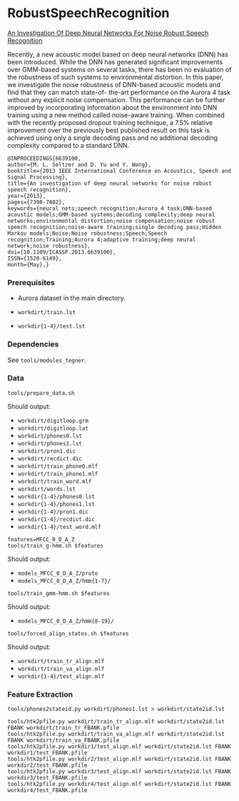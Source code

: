 # RobustSpeechRecognition
[An Investigation Of Deep Neural Networks For Noise Robust Speech Recognition](http://research.microsoft.com/pubs/194344/0007398.pdf)

Recently, a new acoustic model based on deep neural networks (DNN) has been
introduced. While the DNN has generated significant improvements over GMM-based
systems on several tasks, there has been no evaluation of the robustness of such
systems to environmental distortion. In this paper, we investigate the noise
robustness of DNN-based acoustic models and find that they can match state-of-
the-art performance on the Aurora 4 task without any explicit noise
compensation. This performance can be further improved by incorporating
information about the environment into DNN training using a new method called
noise-aware training. When combined with the recently proposed dropout training
technique, a 7.5% relative improvement over the previously best published result
on this task is achieved using only a single decoding pass and no additional
decoding complexity compared to a standard DNN.

```
@INPROCEEDINGS{6639100, 
author={M. L. Seltzer and D. Yu and Y. Wang}, 
booktitle={2013 IEEE International Conference on Acoustics, Speech and Signal Processing}, 
title={An investigation of deep neural networks for noise robust speech recognition}, 
year={2013}, 
pages={7398-7402}, 
keywords={neural nets;speech recognition;Aurora 4 task;DNN-based acoustic models;GMM-based systems;decoding complexity;deep neural networks;environmental distortion;noise compensation;noise robust speech recognition;noise-aware training;single decoding pass;Hidden Markov models;Noise;Noise robustness;Speech;Speech recognition;Training;Aurora 4;adaptive training;deep neural network;noise robustness}, 
doi={10.1109/ICASSP.2013.6639100}, 
ISSN={1520-6149}, 
month={May},}
```


### Prerequisites ###

- Aurora dataset in the main directory.

- `workdirt/train.lst`

- `workdir{1-4}/test.lst`


### Dependencies ##

See `tools/modules_tegner`.


### Data ###

```
tools/prepare_data.sh
```

Should output:

- `workdirt/digitloop.grm`
- `workdirt/digitloop.lat`
- `workdirt/phones0.lst`
- `workdirt/phones1.lst`
- `workdirt/pron1.dic`
- `workdirt/recdict.dic`
- `workdirt/train_phone0.mlf`
- `workdirt/train_phone1.mlf`
- `workdirt/train_word.mlf`
- `workdirt/words.lst`
- `workdir{1-4}/phones0.lst`
- `workdir{1-4}/phones1.lst`
- `workdir{1-4}/pron1.dic`
- `workdir{1-4}/recdict.dic`
- `workdir{1-4}/test_word.mlf`

```
features=MFCC_0_D_A_Z
tools/train_g-hmm.sh $features
```

Should output:

- `models_MFCC_0_D_A_Z/proto`
- `models_MFCC_0_D_A_Z/hmm{1-7}/`


```
tools/train_gmm-hmm.sh $features
```

Should output:

- `models_MFCC_0_D_A_Z/hmm{8-19}/`

```
tools/forced_align_states.sh $features
```

Should output:

- `workdirt/train_tr_align.mlf`
- `workdirt/train_va_align.mlf`
- `workdir{1-4}/test_align.mlf`


### Feature Extraction ###

```
tools/phones2stateid.py workdirt/phones1.lst > workdirt/state2id.lst
```

```
tools/htk2pfile.py workdirt/train_tr_align.mlf workdirt/state2id.lst FBANK workdirt/train_tr_FBANK.pfile
tools/htk2pfile.py workdirt/train_va_align.mlf workdirt/state2id.lst FBANK workdirt/train_va_FBANK.pfile
tools/htk2pfile.py workdir1/test_align.mlf workdirt/state2id.lst FBANK workdir1/test_FBANK.pfile
tools/htk2pfile.py workdir2/test_align.mlf workdirt/state2id.lst FBANK workdir2/test_FBANK.pfile
tools/htk2pfile.py workdir3/test_align.mlf workdirt/state2id.lst FBANK workdir3/test_FBANK.pfile
tools/htk2pfile.py workdir4/test_align.mlf workdirt/state2id.lst FBANK workdir4/test_FBANK.pfile
```

